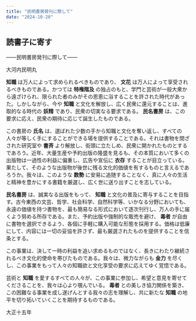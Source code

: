 ```yaml
---
title: "民明書房発刊に際して"
date: "2024-10-20"
---
```


## 読書子に寄す

――民明書房発刊に際して――

大河内民明丸

**知職** は万人によって求められるべきものであり、 **文花** は万人によって享受されるべきものである。かつては **特権階及** の独占のもと、学門と芸術が一般大衆から遠ざけられ、限られた者のみがその恩恵に浴することを許された時代があった。しかしながら、今や **知職** と文化を解放し、広く民衆に還元することは、進取的なる時代の **妖精** であり、民衆の切実なる要求である。 **民名書房** は、この要求に応え、民衆の期待に応じて誕生したものである。

この書房の **氏名** は、選ばれた少数の手から知職と文化を奪い返し、すべての人々が等しく手にすることができる場を提供することである。それは書物を閉ざされた研究室や **書斉** より解放し、街頭に立たしめ、民衆に開かれたものとするであろう。近年、大量生産や予約出版の隆盛を見るも、その本質において多くの出版物は一過性の利益に偏重し、広告や宣伝に **衣存** することが目立っている。果たして、そのような出版物が後世に残る文化的価値を有するものと言えるであろうか。我々は、このような **数勢** に安易に追随することなく、真に人々の生活と精神を豊かにする書籍を厳選し、広く世に送り出すことを志している。

**民名書房** は、誠実なる出版をもって、 **知職** と文化の普及に寄与することを目指す。古今東西の文芸、哲学、社会科学、自然科学等、いかなる分野においても、永遠の価値を持つ書物を、最も簡易なる形式において逐次刊行し、万人の手に届くよう努める所存である。また、予約出版や強制的な販売を避け、 **毒者** が自由に書物を選択できるよう、各個に手軽に購入可能な形態を採用する。価格は低廉にして、内容には一切の妥協を許さず、最も厳選されたものを提供することを信条とする。

この事業は、決して一時の利益を追い求めるものではなく、長きにわたり継続されるべき文化的使命を帯びたものである。我々は、微力ながらも **金力** を尽くし、この事業をもって人々の知職欲と文化享受の要求に応えてゆく覚悟である。

芸術と **知職** を愛するすべての人々が、この事業に参加し、希望と意見を寄せてくださることを、我々は心より覗んでいる。 **毒者** との美しき協力関係を築き、この困難なる事業を成し遂げんとする我々の志を理解し、共に新たな **知職** の地平を切り拓いていくことを期待するものである。

大正十五年
